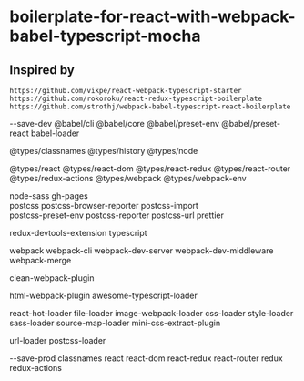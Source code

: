# boilerplate-for-react-with-webpack-babel-typescript-mocha

## Inspired by
``https://github.com/vikpe/react-webpack-typescript-starter``
``https://github.com/rokoroku/react-redux-typescript-boilerplate``
``https://github.com/strothj/webpack-babel-typescript-react-boilerplate``

--save-dev
@babel/cli @babel/core @babel/preset-env @babel/preset-react babel-loader 

@types/classnames 
@types/history 
@types/node 

@types/react @types/react-dom @types/react-redux @types/react-router @types/redux-actions @types/webpack @types/webpack-env 


node-sass
gh-pages  
postcss 
postcss-browser-reporter 
postcss-import  
postcss-preset-env 
postcss-reporter 
postcss-url 
prettier  

redux-devtools-extension typescript 

webpack 
webpack-cli 
webpack-dev-server
webpack-dev-middleware
webpack-merge


clean-webpack-plugin


html-webpack-plugin 
awesome-typescript-loader

<!-- html-loader  -->
react-hot-loader
file-loader
image-webpack-loader
css-loader
style-loader
sass-loader
source-map-loader
mini-css-extract-plugin
<!-- ts-loader  -->
url-loader
postcss-loader

--save-prod
classnames 
react 
react-dom 
react-redux 
react-router 
redux 
redux-actions